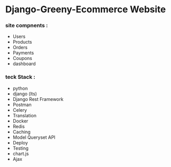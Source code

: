 # Django-Greeny-Ecommerce Website
### site compnents :
- Users
- Products
- Orders
- Payments
- Coupons
- dashboard

### teck Stack :
- python
- django (lts)
- Django Rest Framework
- Postman
- Celery
- Translation
- Docker
- Redis
- Caching
- Model Queryset API
- Deploy
- Testing
- chart.js
- Ajax
